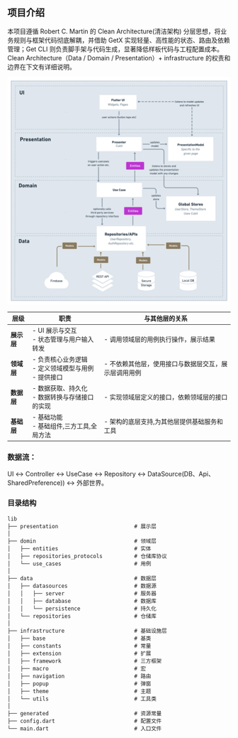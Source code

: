 ## 项目介绍

本项目遵循 Robert C. Martin 的 Clean Architecture(清洁架构) 分层思想，将业务规则与框架代码彻底解耦，并借助 GetX 实现轻量、高性能的状态、路由及依赖管理；Get CLI 
则负责脚手架与代码生成，显著降低样板代码与工程配置成本。Clean 
Architecture（Data / Domain / Presentation）+ infrastructure 的权责和边界在下文有详细说明。



![R-clean-architecture.png](R-clean-architecture.png)



| **层级**  | **职责**                              | **与其他层的关系**                |
|---------|-------------------------------------|----------------------------|
| **展示层** | - UI 展示与交互<br>- 状态管理与用户输入转发         | - 调用领域层的用例执行操作，展示结果        |
| **领域层** | - 负责核心业务逻辑<br>- 定义领域模型与用例<br>- 提供接口 | - 不依赖其他层，使用接口与数据层交互，展示层调用用例 | 
| **数据层** | - 数据获取、持久化<br>- 数据转换与存储接口的实现        | - 实现领域层定义的接口，依赖领域层的接口      |
| **基础层** | - 基础功能<br>- 基础组件,三方工具,全局方法          | - 架构的底层支持,为其他层提供基础服务和工具    |



### 数据流：<br>
UI ↔ Controller ↔ UseCase ↔ Repository ↔ DataSource(DB、Api、SharedPreference)) ↔ 外部世界。<br>


### 目录结构

```plaintext
lib
├── presentation                        # 展示层
│   
├── domin                               # 领域层
│   ├── entities                        # 实体   
│   ├── repositories_protocols          # 仓储库协议
│   └── use_cases                       # 用例
│   
├── data                                # 数据层
│   ├── datasources                     # 数据源
│   │   ├── server                      # 服务器
│   │   ├── database                    # 数据库
│   │   └── persistence                 # 持久化
│   └── repositories                    # 仓储库
│      
├── infrastructure                      # 基础设施层
│   ├── base                            # 基类
│   ├── constants                       # 常量  
│   ├── extension                       # 扩展  
│   ├── framework                       # 三方框架
│   ├── macro                           # 宏
│   ├── navigation                      # 路由
│   ├── popup                           # 弹窗
│   ├── theme                           # 主题
│   └── utils                           # 工具类
│   
├── generated                           # 资源常量
├── config.dart                         # 配置文件
└── main.dart                           # 入口文件
```

